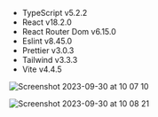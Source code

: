 - TypeScript v5.2.2
- React v18.2.0
- React Router Dom v6.15.0
- Eslint v8.45.0
- Prettier v3.0.3
- Tailwind v3.3.3
- Vite v4.4.5

![Screenshot 2023-09-30 at 10 07 10](https://github.com/Canertsz/shopping-cart/assets/64376593/24011e05-4500-4dda-8bb8-3df2bce3e704)

![Screenshot 2023-09-30 at 10 08 21](https://github.com/Canertsz/shopping-cart/assets/64376593/9bcd92ac-812d-49bc-ae3d-e33e51889ade)
